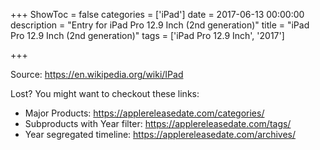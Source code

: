 +++
ShowToc = false
categories = ['iPad']
date = 2017-06-13 00:00:00
description = "Entry for iPad Pro 12.9 Inch (2nd generation)"
title = "iPad Pro 12.9 Inch (2nd generation)"
tags = ['iPad Pro 12.9 Inch', '2017']

+++

Source: https://en.wikipedia.org/wiki/IPad

Lost?
You might want to checkout these links:
- Major Products: https://applereleasedate.com/categories/
- Subproducts with Year filter: https://applereleasedate.com/tags/
- Year segregated timeline: https://applereleasedate.com/archives/

